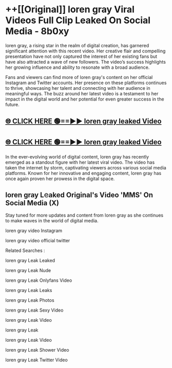 # ++[[Original]] loren gray Viral Videos Full Clip Leaked On Social Media - 8b0xy<br>

loren gray, a rising star in the realm of digital creation, has garnered significant attention with this recent video. Her creative flair and compelling presentation have not only captured the interest of her existing fans but have also attracted a wave of new followers. The video’s success highlights her growing influence and ability to resonate with a broad audience.

Fans and viewers can find more of loren gray's content on her official Instagram and Twitter accounts. Her presence on these platforms continues to thrive, showcasing her talent and connecting with her audience in meaningful ways. The buzz around her latest video is a testament to her impact in the digital world and her potential for even greater success in the future.


## [🌐 CLICK HERE 🟢==►► loren gray leaked Video ](https://onlyclips.site?title=loren_gray&ref=git)

## [🌐 CLICK HERE 🟢==►► loren gray leaked Video ](https://onlyclips.site?title=loren_gray&ref=git)


In the ever-evolving world of digital content, loren gray has recently emerged as a standout figure with her latest viral video. The video has taken the internet by storm, captivating viewers across various social media platforms. Known for her innovative and engaging content, loren gray has once again proven her prowess in the digital space.



## loren gray L𝚎aked Original's Video 'MMS' On Social Media (X)


Stay tuned for more updates and content from loren gray as she continues to make waves in the world of digital media.

loren gray video Instagram

loren gray video official twitter


Related Searches :

loren gray Leak Leaked

loren gray Leak Nude

loren gray Leak Onlyfans Video

loren gray Leak Leaks

loren gray Leak Photos

loren gray Leak Sexy Video

loren gray Leak Video

loren gray Leak

loren gray Leak Video

loren gray Leak Shower Video

loren gray Leak Twitter Video


